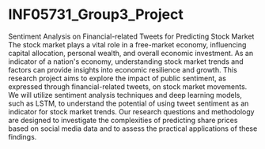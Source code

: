 # INF05731_Group3_Project
Sentiment Analysis on Financial-related Tweets for Predicting Stock Market
The stock market plays a vital role in a free-market economy, influencing capital allocation, personal wealth, and overall economic investment. As an indicator of a nation's economy, understanding stock market trends and factors can provide insights into economic resilience and growth. This research project aims to explore the impact of public sentiment, as expressed through financial-related tweets, on stock market movements. We will utilize sentiment analysis techniques and deep learning models, such as LSTM, to understand the potential of using tweet sentiment as an indicator for stock market trends. Our research questions and methodology are designed to investigate the complexities of predicting share prices based on social media data and to assess the practical applications of these findings.

